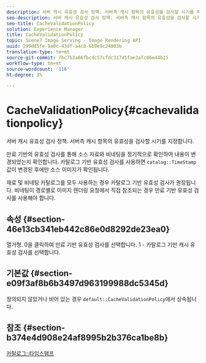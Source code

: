 ```yaml
---
description: 서버 캐시 유효성 검사 정책. 서버측 캐시 항목의 유효성을 검사할 시기를 지정합니다.
seo-description: 서버 캐시 유효성 검사 정책. 서버측 캐시 항목의 유효성을 검사할 시기를 지정합니다.
seo-title: CacheValidationPolicy
solution: Experience Manager
title: CacheValidationPolicy
topic: Scene7 Image Serving - Image Rendering API
uuid: 299dd5fe-9a0c-43df-a4c8-6b9e9c24003b
translation-type: tm+mt
source-git-commit: 7bc7b3a86fbcdc57cfdc31745fae3afc06e44b15
workflow-type: tm+mt
source-wordcount: '116'
ht-degree: 3%

---
```



# CacheValidationPolicy{#cachevalidationpolicy}

서버 캐시 유효성 검사 정책. 서버측 캐시 항목의 유효성을 검사할 시기를 지정합니다.

만료 기반의 유효성 검사를 통해 소스 자료와 비네팅을 정기적으로 확인하여 내용이 변경되었는지 확인합니다. 카탈로그 기반 유효성 검사를 사용하면 `catalog::TimeStamp` 값이 변경된 후에만 소스 이미지가 확인됩니다.

재료 및 비네팅 카탈로그를 모두 사용하는 경우 카탈로그 기반 유효성 검사가 권장됩니다. 비네팅이 경로별로 이미지 렌더링 요청에서 직접 참조되는 경우 만료 기반 유효성 검사를 사용해야 합니다.

## 속성 {#section-46e13cb341eb442c86e0d8292de23ea0}

열거형. 0을 클릭하여 만료 기반 유효성 검사를 선택합니다. 1 - 카탈로그 기반 캐시 유효성 검사를 선택합니다.

## 기본값 {#section-e09f3af8b6b3497d963199988dc5345d}

정의되지 않았거나 비어 있는 경우 `default::CacheValidationPolicy`에서 상속됩니다.

## 참조 {#section-b374e4d908e24af8995b2b376ca1be8b}

[카탈로그::타임스탬프](../../../../../ir-api/material-cat/image-rendering-api-ref/c-ir-material-catalog/c-ir-material-data-reference/r-ir-timestamp-dataref.md#reference-6daf7973dc4f4b4e9e8165756db7c319)
